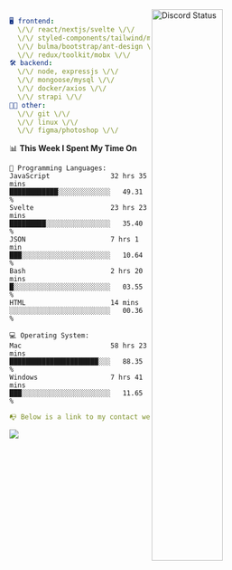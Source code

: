 
<a href="https://discord.com/users/279302975371870218" target="_blank">
    <img width="50%" align="right" alt="Discord Status" src="https://lanyard.cnrad.dev/api/279302975371870218?bg=161B22&borderRadius=5px%205px%200%200&hideTimestamp=true&idleMessage=Just%20chillin%27%20at%20the%20moment&animated=true">
</a>

```yaml
🖥️ frontend: 
  \/\/ react/nextjs/svelte \/\/
  \/\/ styled-components/tailwind/mui/
  \/\/ bulma/bootstrap/ant-design \/\/
  \/\/ redux/toolkit/mobx \/\/
🛠 backend: 
  \/\/ node, expressjs \/\/
  \/\/ mongoose/mysql \/\/
  \/\/ docker/axios \/\/
  \/\/ strapi \/\/
👨‍💻 other: 
  \/\/ git \/\/ 
  \/\/ linux \/\/
  \/\/ figma/photoshop \/\/
```
<!--START_SECTION:waka-->
📊 **This Week I Spent My Time On** 

```text
💬 Programming Languages: 
JavaScript               32 hrs 35 mins      ████████████░░░░░░░░░░░░░   49.31 % 
Svelte                   23 hrs 23 mins      █████████░░░░░░░░░░░░░░░░   35.40 % 
JSON                     7 hrs 1 min         ███░░░░░░░░░░░░░░░░░░░░░░   10.64 % 
Bash                     2 hrs 20 mins       █░░░░░░░░░░░░░░░░░░░░░░░░   03.55 % 
HTML                     14 mins             ░░░░░░░░░░░░░░░░░░░░░░░░░   00.36 % 

💻 Operating System: 
Mac                      58 hrs 23 mins      ██████████████████████░░░   88.35 % 
Windows                  7 hrs 41 mins       ███░░░░░░░░░░░░░░░░░░░░░░   11.65 % 
```


<!--END_SECTION:waka-->
```yaml
📭 Below is a link to my contact website 
```
<a href="https://mxns.xyz" target="_black"> <img src="https://img.shields.io/badge/website-161B22?style=for-the-badge&logo=About.me&logoColor=white"></img> <a/>
